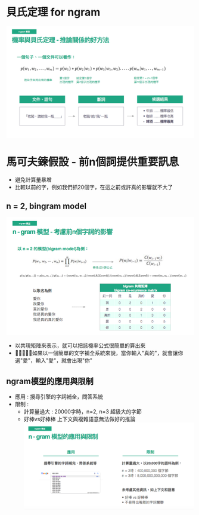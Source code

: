# 貝氏定理 for ngram
<img src='./images/ngram_1.png'></img>

# 馬可夫鍊假設 - 前n個詞提供重要訊息
* 避免計算量暴增
* 比較以前的字，例如我們抓20個字，在這之前或許真的影響就不大了
## n = 2, bingram model

<img src='./images/ngram_2.png'></img>
* 以共現矩陣來表示，就可以把該機率公式很簡單的算出來
* 如果以一個簡單的文字補全系統來說，當你輸入"真的"，就會讓你選"愛"，輸入"愛"，就會出現"你"

## ngram模型的應用與限制
* 應用 : 搜尋引擎的字詞補全，問答系統
* 限制 : 
  * 計算量過大 : 20000字時，n=2, n=3 超級大的字節
  * 好棒vs好棒棒 上下文與複雜語意無法做好的推論
<img src='./images/ngram_3.png'></img>